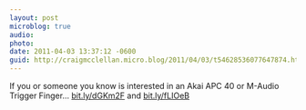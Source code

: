 ```yaml
---
layout: post
microblog: true
audio: 
photo: 
date: 2011-04-03 13:37:12 -0600
guid: http://craigmcclellan.micro.blog/2011/04/03/t54628536077647874.html
---
```

If you or someone you know is interested in an Akai APC 40 or M-Audio Trigger Finger... [bit.ly/dGKm2F](http://bit.ly/dGKm2F) and [bit.ly/fLIOeB](http://bit.ly/fLIOeB)
